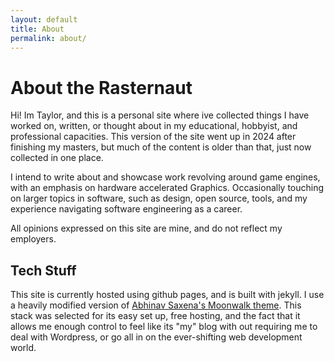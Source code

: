 ```yaml
---
layout: default
title: About
permalink: about/
---
```

# About the Rasternaut
Hi! Im Taylor, and this is a personal site where ive collected things I have worked on, written, or thought about in my educational, hobbyist, and professional capacities. This version of the site went up in 2024 after finishing my masters, but much of the content is older than that, just now collected in one place.

I intend to write about and showcase work revolving around game engines, with an emphasis on hardware accelerated Graphics. Occasionally touching on larger topics in software, such as design, open source, tools, and my experience navigating software engineering as a career.

All opinions expressed on this site are mine, and do not reflect my employers.

## Tech Stuff
This site is currently hosted using github pages, and is built with jekyll. I use a heavily modified version of [Abhinav Saxena's Moonwalk theme](https://github.com/abhinavs/moonwalk). This stack was selected for its easy set up, free hosting, and the fact that it allows me enough control to feel like its "my" blog with out requiring me to deal with Wordpress, or go all in on the ever-shifting web development world.